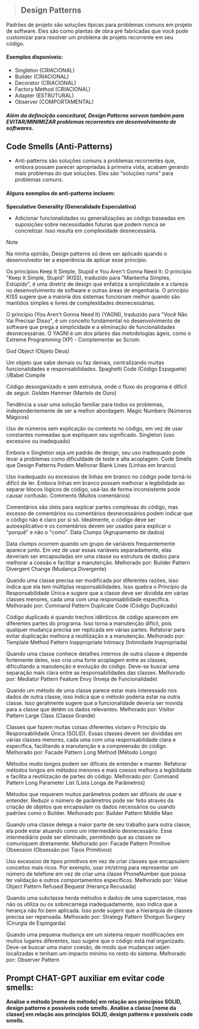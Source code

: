 



> ## Design Patterns

Padrões de projeto são soluções típicas para problemas comuns em projeto de software. Eles são como plantas de obra pré fabricadas que você pode customizar para resolver um problema de projeto recorrente em seu código.

#### Exemplos disponiveis:
* Singleton (CRIACIONAL) 
* Builder (CRIACIONAL)
* Decorator (CRIACIONAL)
* Factory Method (CRIACIONAL)
* Adapter (ESTRUTURAL)
* Observer (COMPORTAMENTAL)

##### Além da defincição conceitural, Design Patterns servem também para EVITAR/MINIMIZAR problemas recorrentes em desenvolvimento de softwares. 



##  Code Smells (Anti-Patterns)
* Anti-patterns são soluções comuns a problemas recorrentes que, embora possam parecer apropriadas à primeira vista, acabam gerando mais problemas do que soluções. Eles são "soluções ruins" para problemas comuns.

#### Alguns exemplos de anti-patterns incluem:
**Speculative Generality (Generalidade Especulativa)**

* Adicionar funcionalidades ou generalizações ao código baseadas em suposições sobre necessidades futuras que podem nunca se concretizar. Isso resulta em complexidade desnecessária.

> [!NOTE]
> Na minha opinião, Design patterns só deve ser aplicado quando o desenvolvedor ter a experiência de aplicar esse princípio.


Os princípios Keep It Simple, Stupid e You Aren't Gonna Need It:
O princípio "Keep It Simple, Stupid" (KISS), traduzido para "Mantenha Simples, Estúpido", é uma diretriz de design que enfatiza a simplicidade e a clareza no desenvolvimento de software e outras áreas de engenharia. O princípio KISS sugere que a maioria dos sistemas funcionam melhor quando são mantidos simples e livres de complexidades desnecessárias.

O princípio (You Aren't Gonna Need It) (YAGNI), traduzido para "Você Não Vai Precisar Disso", é um conceito fundamental no desenvolvimento de software que prega a simplicidade e a eliminação de funcionalidades desnecessárias. O YAGNI é um dos pilares das metodologias ágeis, como o Extreme Programming (XP) - Complementar ao Scrum.

God Object (Objeto Deus)

Um objeto que sabe demais ou faz demais, centralizando muitas funcionalidades e responsabilidades.
Spaghetti Code (Código Espaguete) //Babel Compile

Código desorganizado e sem estrutura, onde o fluxo do programa é difícil de seguir.
Golden Hammer (Martelo de Ouro)

Tendência a usar uma solução familiar para todos os problemas, independentemente de ser a melhor abordagem.
Magic Numbers (Números Mágicos)

Uso de números sem explicação ou contexto no código, em vez de usar constantes nomeadas que expliquem seu significado.
Singleton (uso excessivo ou inadequado)

Embora o Singleton seja um padrão de design, seu uso inadequado pode levar a problemas como dificuldade de teste e alta acoplagem.
Code Smells que Design Patterns Podem Melhorar
Blank Lines (Linhas em branco)

Uso inadequado ou excessivo de linhas em branco no código pode torná-lo difícil de ler. Embora linhas em branco possam melhorar a legibilidade ao separar blocos lógicos de código, usá-las de forma inconsistente pode causar confusão.
Comments (Muitos comentários)

Comentários são úteis para explicar partes complexas do código, mas excesso de comentários ou comentários desnecessários podem indicar que o código não é claro por si só. Idealmente, o código deve ser autoexplicativo e os comentários devem ser usados para explicar o "porquê" e não o "como".
Data Clumps (Agrupamento de dados)

Data clumps ocorrem quando um grupo de variáveis frequentemente aparece junto. Em vez de usar essas variáveis separadamente, elas deveriam ser encapsuladas em uma classe ou estrutura de dados para melhorar a coesão e facilitar a manutenção.
Melhorado por: Builder Pattern
Divergent Change (Mudança Divergente)

Quando uma classe precisa ser modificada por diferentes razões, isso indica que ela tem múltiplas responsabilidades. Isso quebra o Princípio da Responsabilidade Única e sugere que a classe deve ser dividida em várias classes menores, cada uma com uma responsabilidade específica.
Melhorado por: Command Pattern
Duplicate Code (Código Duplicado)

Código duplicado é quando trechos idênticos de código aparecem em diferentes partes do programa. Isso torna a manutenção difícil, pois qualquer mudança precisa ser replicada em várias partes. Refatorar para evitar duplicação melhora a reutilização e a manutenção.
Melhorado por: Template Method Pattern
Inappropriate Intimacy (Intimidade Inapropriada)

Quando uma classe conhece detalhes internos de outra classe e depende fortemente deles, isso cria uma forte acoplagem entre as classes, dificultando a manutenção e evolução do código. Deve-se buscar uma separação mais clara entre as responsabilidades das classes.
Melhorado por: Mediator Pattern
Feature Envy (Inveja de Funcionalidade)

Quando um método de uma classe parece estar mais interessado nos dados de outra classe, isso indica que o método poderia estar na outra classe. Isso geralmente sugere que a funcionalidade deveria ser movida para a classe que detém os dados relevantes.
Melhorado por: Visitor Pattern
Large Class (Classe Grande)

Classes que fazem muitas coisas diferentes violam o Princípio da Responsabilidade Única (SOLID). Essas classes devem ser divididas em várias classes menores, cada uma com uma responsabilidade clara e específica, facilitando a manutenção e a compreensão do código.
Melhorado por: Facade Pattern
Long Method (Método Longo)

Métodos muito longos podem ser difíceis de entender e manter. Refatorar métodos longos em métodos menores e mais coesos melhora a legibilidade e facilita a reutilização de partes do código.
Melhorado por: Command Pattern
Long Parameter List (Lista Longa de Parâmetros)

Métodos que requerem muitos parâmetros podem ser difíceis de usar e entender. Reduzir o número de parâmetros pode ser feito através da criação de objetos que encapsulam os dados necessários ou usando padrões como o Builder.
Melhorado por: Builder Pattern
Middle Man

Quando uma classe delega a maior parte de seu trabalho para outra classe, ela pode estar atuando como um intermediário desnecessário. Esse intermediário pode ser eliminado, permitindo que as classes se comuniquem diretamente.
Melhorado por: Facade Pattern
Primitive Obsession (Obsessão por Tipos Primitivos)

Uso excessivo de tipos primitivos em vez de criar classes que encapsulem conceitos mais ricos. Por exemplo, usar int/string para representar um número de telefone em vez de criar uma classe PhoneNumber que possa ter validação e outros comportamentos específicos.
Melhorado por: Value Object Pattern
Refused Bequest (Herança Recusada)

Quando uma subclasse herda métodos e dados de uma superclasse, mas não os utiliza ou os sobrecarrega inadequadamente, isso indica que a herança não foi bem aplicada. Isso pode sugerir que a hierarquia de classes precisa ser repensada.
Melhorado por: Strategy Pattern
Shotgun Surgery (Cirurgia de Espingarda)

Quando uma pequena mudança em um sistema requer modificações em muitos lugares diferentes, isso sugere que o código está mal organizado. Deve-se buscar uma maior coesão, de modo que mudanças sejam localizadas e tenham um impacto mínimo no resto do sistema.
Melhorado por: Observer Pattern





## Prompt CHAT-GPT auxiliar em evitar code smells: 
**Analise o método [nome do método] em relação aos princípios SOLID, design patterns e possíveis code smells.**
**Analise a classe  [nome da classe] em relação aos princípios SOLID, design patterns e possíveis code smells.**